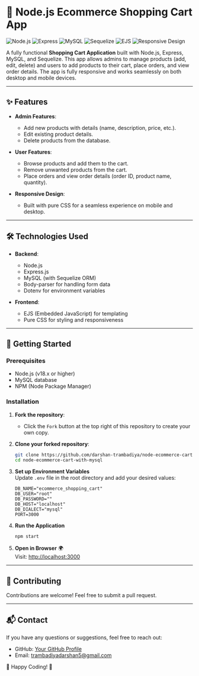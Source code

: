 # 🛒 Node.js Ecommerce Shopping Cart App

![Node.js](https://img.shields.io/badge/Node.js-v18.x-green)
![Express](https://img.shields.io/badge/Express-v4.21.2-blue)
![MySQL](https://img.shields.io/badge/MySQL-v3.12.0-orange)
![Sequelize](https://img.shields.io/badge/Sequelize-v6.37.5-blueviolet)
![EJS](https://img.shields.io/badge/EJS-v3.1.10-yellow)
![Responsive Design](https://img.shields.io/badge/Responsive-Yes-brightgreen)

A fully functional **Shopping Cart Application** built with Node.js, Express, MySQL, and Sequelize. This app allows admins to manage products (add, edit, delete) and users to add products to their cart, place orders, and view order details. The app is fully responsive and works seamlessly on both desktop and mobile devices.

---

## ✨ Features

- **Admin Features**:

  - Add new products with details (name, description, price, etc.).
  - Edit existing product details.
  - Delete products from the database.

- **User Features**:

  - Browse products and add them to the cart.
  - Remove unwanted products from the cart.
  - Place orders and view order details (order ID, product name, quantity).

- **Responsive Design**:
  - Built with pure CSS for a seamless experience on mobile and desktop.

---

## 🛠️ Technologies Used

- **Backend**:

  - Node.js
  - Express.js
  - MySQL (with Sequelize ORM)
  - Body-parser for handling form data
  - Dotenv for environment variables

- **Frontend**:
  - EJS (Embedded JavaScript) for templating
  - Pure CSS for styling and responsiveness

---

## 🚀 Getting Started

### Prerequisites

- Node.js (v18.x or higher)
- MySQL database
- NPM (Node Package Manager)

### Installation

1. **Fork the repository**:

   - Click the `Fork` button at the top right of this repository to create your own copy.

2. **Clone your forked repository**:

   ```bash
   git clone https://github.com/darshan-trambadiya/node-ecommerce-cart-with-mysql.git
   cd node-ecommerce-cart-with-mysql

   ```

3. **Set up Environment Variables**  
   Update `.env` file in the root directory and add your desired values:

   ```env
   DB_NAME="ecommerce_shopping_cart"
   DB_USER="root"
   DB_PASSWORD=""
   DB_HOST="localhost"
   DB_DIALECT="mysql"
   PORT=3000
   ```

4. **Run the Application**

   ```bash
   npm start
   ```

5. **Open in Browser** 🌍  
   Visit: [http://localhost:3000](http://localhost:3000)

---

## 🤝 Contributing

Contributions are welcome! Feel free to submit a pull request.

---

## 📬 Contact

If you have any questions or suggestions, feel free to reach out:

- GitHub: [Your GitHub Profile](https://github.com/darshan-trambadiya)
- Email: trambadiyadarshan5@gmail.com

💙 Happy Coding! 🚀
